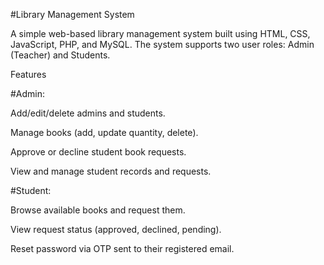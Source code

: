 #Library Management System

A simple web-based library management system built using HTML, CSS, JavaScript, PHP, and MySQL. The system supports two user roles: Admin (Teacher) and Students.

Features

#Admin:

Add/edit/delete admins and students.

Manage books (add, update quantity, delete).

Approve or decline student book requests.

View and manage student records and requests.

#Student:

Browse available books and request them.

View request status (approved, declined, pending).

Reset password via OTP sent to their registered email.
